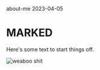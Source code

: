 about-me 2023-04-05

# MARKED

Here's some text to start things off.

![weaboo shit](https://i.imgur.com/tWYDQP7m.jpeg)
